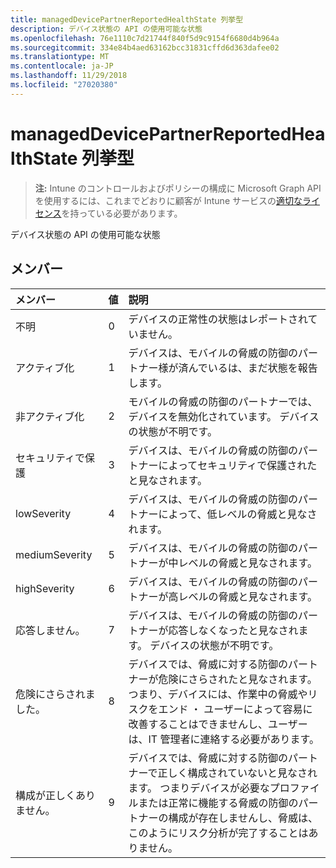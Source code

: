 ```yaml
---
title: managedDevicePartnerReportedHealthState 列挙型
description: デバイス状態の API の使用可能な状態
ms.openlocfilehash: 76e1110c7d21744f840f5d9c9154f6680d4b964a
ms.sourcegitcommit: 334e84b4aed63162bcc31831cffd6d363dafee02
ms.translationtype: MT
ms.contentlocale: ja-JP
ms.lasthandoff: 11/29/2018
ms.locfileid: "27020380"
---
```

# <a name="manageddevicepartnerreportedhealthstate-enum-type"></a>managedDevicePartnerReportedHealthState 列挙型

> **注:** Intune のコントロールおよびポリシーの構成に Microsoft Graph API を使用するには、これまでどおりに顧客が Intune サービスの[適切なライセンス](https://go.microsoft.com/fwlink/?linkid=839381)を持っている必要があります。

デバイス状態の API の使用可能な状態
## <a name="members"></a>メンバー
|メンバー|値|説明|
|:---|:---|:---|
|不明|0|デバイスの正常性の状態はレポートされていません。|
|アクティブ化|1|デバイスは、モバイルの脅威の防御のパートナー様が済んでいるは、まだ状態を報告します。|
|非アクティブ化|2|モバイルの脅威の防御のパートナーでは、デバイスを無効化されています。 デバイスの状態が不明です。|
|セキュリティで保護|3|デバイスは、モバイルの脅威の防御のパートナーによってセキュリティで保護されたと見なされます。|
|lowSeverity|4|デバイスは、モバイルの脅威の防御のパートナーによって、低レベルの脅威と見なされます。|
|mediumSeverity|5|デバイスは、モバイルの脅威の防御のパートナーが中レベルの脅威と見なされます。|
|highSeverity|6|デバイスは、モバイルの脅威の防御のパートナーが高レベルの脅威と見なされます。|
|応答しません。|7|デバイスは、モバイルの脅威の防御のパートナーが応答しなくなったと見なされます。 デバイスの状態が不明です。|
|危険にさらされました。|8|デバイスでは、脅威に対する防御のパートナーが危険にさらされたと見なされます。 つまり、デバイスには、作業中の脅威やリスクをエンド ・ ユーザーによって容易に改善することはできませんし、ユーザーは、IT 管理者に連絡する必要があります。|
|構成が正しくありません。|9|デバイスでは、脅威に対する防御のパートナーで正しく構成されていないと見なされます。 つまりデバイスが必要なプロファイルまたは正常に機能する脅威の防御のパートナーの構成が存在しませんし、脅威は、このようにリスク分析が完了することはありません。|




